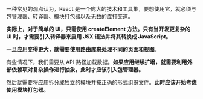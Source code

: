 一种常见的观点认为，React 是一个庞大的技术和工具集，要想使用它，就必须与包管理器、转译器、模块打包器以及无数的库打交道。

**实际上，对于简单的 UI，只需使用 createElement 方法。只有当开发更复杂的 UI 时，才需要引入转译器来启用 JSX 语法并将其转换成 JavaScript。**

**一旦应用变得更大，就需要使用路由库来处理不同的页面和视图。**

有些情况下，我们需要从 API 路径加载数据。**如果应用继续扩增，就需要利用外部依赖项对复杂操作进行抽象，此时才应该引入包管理器。**

然后就需要将应用拆分成独立的模块并按正确的形式组织文件。**此时应该开始考虑使用模块打包器。**

